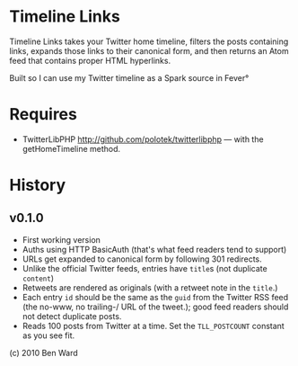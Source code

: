 # Timeline Links

Timeline Links takes your Twitter home timeline, filters the posts containing links, expands those links to their canonical form, and then returns an Atom feed that contains proper HTML hyperlinks.

Built so I can use my Twitter timeline as a Spark source in Fever°

# Requires

* TwitterLibPHP <http://github.com/polotek/twitterlibphp> — with the getHomeTimeline method.

# History

## v0.1.0

* First working version
* Auths using HTTP BasicAuth (that's what feed readers tend to support)
* URLs get expanded to canonical form by following 301 redirects.
* Unlike the official Twitter feeds, entries have `title`s (not duplicate `content`)
* Retweets are rendered as originals (with a retweet note in the `title`.)
* Each entry `id` should be the same as the `guid` from the Twitter RSS feed
  (the no-www, no trailing-/ URL of the tweet.); good feed readers should not
  detect duplicate posts.
* Reads 100 posts from Twitter at a time. Set the `TLL_POSTCOUNT` constant as
  you see fit.

(c) 2010 Ben Ward